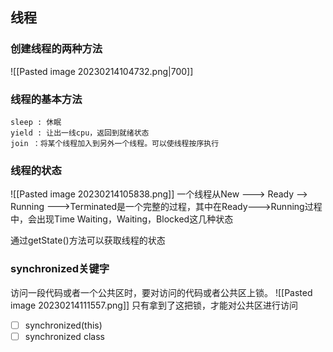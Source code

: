 
## 线程
### 创建线程的两种方法
![[Pasted image 20230214104732.png|700]]
### 线程的基本方法

    sleep : 休眠
    yield : 让出一线cpu，返回到就绪状态
    join ：将某个线程加入到另外一个线程。可以使线程按序执行

### 线程的状态
![[Pasted image 20230214105838.png]]
一个线程从New ---> Ready --> Running --->Terminated是一个完整的过程，其中在Ready--->Running过程中，会出现Time Waiting，Waiting，Blocked这几种状态

通过getState()方法可以获取线程的状态

### synchronized关键字
访问一段代码或者一个公共区时，要对访问的代码或者公共区上锁。
![[Pasted image 20230214111557.png]]
只有拿到了这把锁，才能对公共区进行访问
- [ ] synchronized(this)
- [ ] synchronized class